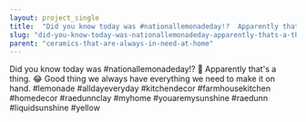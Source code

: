 ```yaml
---
layout: project_single
title:  "Did you know today was #nationallemonadeday!?  Apparently that's a thing.  Good thing we always have everything we need to make it on hand. #lemonade #alldayeveryday #kitchendecor #farmhousekitchen #homedecor #raedunnclay #myhome #youaremysun"
slug: "did-you-know-today-was-nationallemonadeday-apparently-thats-a-thing-good-thing-we-always-have"
parent: "ceramics-that-are-always-in-need-at-home"
---
```

Did you know today was #nationallemonadeday!? 🍋 Apparently that's a thing. 😂 Good thing we always have everything we need to make it on hand. #lemonade #alldayeveryday #kitchendecor #farmhousekitchen #homedecor #raedunnclay #myhome #youaremysunshine #raedunn #liquidsunshine #yellow